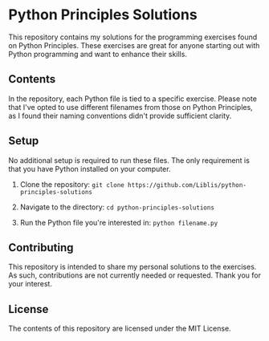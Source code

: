 # Python Principles Solutions
This repository contains my solutions for the programming exercises found on Python Principles. These exercises are great for anyone starting out with Python programming and want to enhance their skills.

## Contents
In the repository, each Python file is tied to a specific exercise. Please note that I've opted to use different filenames from those on Python Principles, as I found their naming conventions didn't provide sufficient clarity.

## Setup
No additional setup is required to run these files. The only requirement is that you have Python installed on your computer.

1. Clone the repository:
`git clone https://github.com/Liblis/python-principles-solutions`

2. Navigate to the directory:
`cd python-principles-solutions`

3. Run the Python file you're interested in:
`python filename.py`

## Contributing
This repository is intended to share my personal solutions to the exercises. As such, contributions are not currently needed or requested. Thank you for your interest.

## License
The contents of this repository are licensed under the MIT License.
